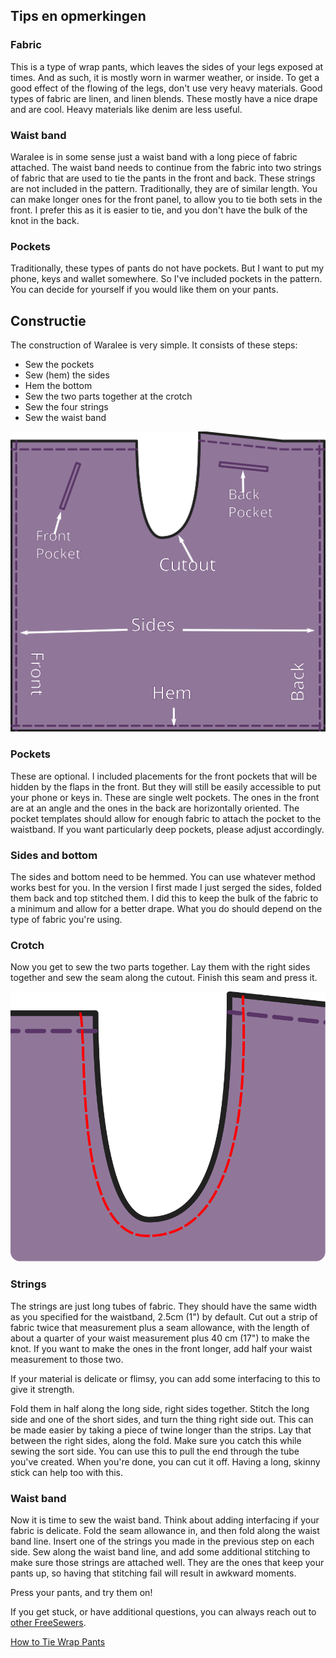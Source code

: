 ## Tips en opmerkingen

### Fabric

This is a type of wrap pants, which leaves the sides of your legs exposed at times. And as such, it is mostly worn in warmer weather, or inside. To get a good effect of the flowing of the legs, don't use very heavy materials. Good types of fabric are linen, and linen blends. These mostly have a nice drape and are cool. Heavy materials like denim are less useful.

### Waist band

Waralee is in some sense just a waist band with a long piece of fabric attached. The waist band needs to continue from the fabric into two strings of fabric that are used to tie the pants in the front and back. These strings are not included in the pattern. Traditionally, they are of similar length. You can make longer ones for the front panel, to allow you to tie both sets in the front. I prefer this as it is easier to tie, and you don't have the bulk of the knot in the back.

### Pockets

Traditionally, these types of pants do not have pockets. But I want to put my phone, keys and wallet somewhere. So I've included pockets in the pattern. You can decide for yourself if you would like them on your pants.

## Constructie

The construction of Waralee is very simple. It consists of these steps:

- Sew the pockets
- Sew (hem) the sides
- Hem the bottom
- Sew the two parts together at the crotch
- Sew the four strings
- Sew the waist band

![Waralee](waralee.svg "Waralee layout")

### Pockets

These are optional. I included placements for the front pockets that will be hidden by the flaps in the front. But they will still be easily accessible to put your phone or keys in. These are single welt pockets. The ones in the front are at an angle and the ones in the back are horizontally oriented. The pocket templates should allow for enough fabric to attach the pocket to the waistband. If you want particularly deep pockets, please adjust accordingly.

### Sides and bottom

The sides and bottom need to be hemmed. You can use whatever method works best for you. In the version I first made I just serged the sides, folded them back and top stitched them. I did this to keep the bulk of the fabric to a minimum and allow for a better drape. What you do should depend on the type of fabric you're using.

### Crotch

Now you get to sew the two parts together. Lay them with the right sides together and sew the seam along the cutout. Finish this seam and press it.

![Waralee seam](waralee-cutout.svg "Crotch seam")

### Strings

The strings are just long tubes of fabric. They should have the same width as you specified for the waistband, 2.5cm (1") by default. Cut out a strip of fabric twice that measurement plus a seam allowance, with the length of about a quarter of your waist measurement plus 40 cm (17") to make the knot. If you want to make the ones in the front longer, add half your waist measurement to those two.

If your material is delicate or flimsy, you can add some interfacing to this to give it strength.

Fold them in half along the long side, right sides together. Stitch the long side and one of the short sides, and turn the thing right side out. This can be made easier by taking a piece of twine longer than the strips. Lay that between the right sides, along the fold. Make sure you catch this while sewing the sort side. You can use this to pull the end through the tube you've created. When you're done, you can cut it off. Having a long, skinny stick can help too with this.

### Waist band

Now it is time to sew the waist band. Think about adding interfacing if your fabric is delicate. Fold the seam allowance in, and then fold along the waist band line. Insert one of the strings you made in the previous step on each side. Sew along the waist band line, and add some additional stitching to make sure those strings are attached well. They are the ones that keep your pants up, so having that stitching fail will result in awkward moments.

Press your pants, and try them on!

If you get stuck, or have additional questions, you can always reach out to [other FreeSewers](https://chat.freesewing.org/).

[How to Tie Wrap Pants](https://www.wikihow.com/Tie-Wrap-Pants "External link")
